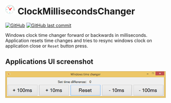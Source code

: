 # <img src=".files/logo.png" width="32px" /> ClockMillisecondsChanger
[![GitHub](https://img.shields.io/github/license/Paklausk/ClockMillisecondsChanger?style=for-the-badge)](https://github.com/Paklausk/ClockMillisecondsChanger/blob/master/LICENSE)
[![GitHub last commit](https://img.shields.io/github/last-commit/Paklausk/ClockMillisecondsChanger.svg?style=for-the-badge)]()

Windows clock time changer forward or backwards in milliseconds. Application resets time changes and tries to resync windows clock on application close or `Reset` button press.


## Applications UI screenshot

![Screenshot](.docs/UI.png)
